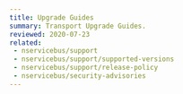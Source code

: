 ```yaml
---
title: Upgrade Guides
summary: Transport Upgrade Guides.
reviewed: 2020-07-23
related:
 - nservicebus/support
 - nservicebus/support/supported-versions
 - nservicebus/support/release-policy
 - nservicebus/security-advisories
---
```



